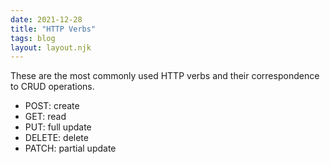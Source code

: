 ```yaml
---
date: 2021-12-28
title: "HTTP Verbs"
tags: blog
layout: layout.njk
---
```


These are the most commonly used HTTP verbs and their correspondence to CRUD operations.

- POST: create
- GET: read
- PUT: full update
- DELETE: delete
- PATCH: partial update
